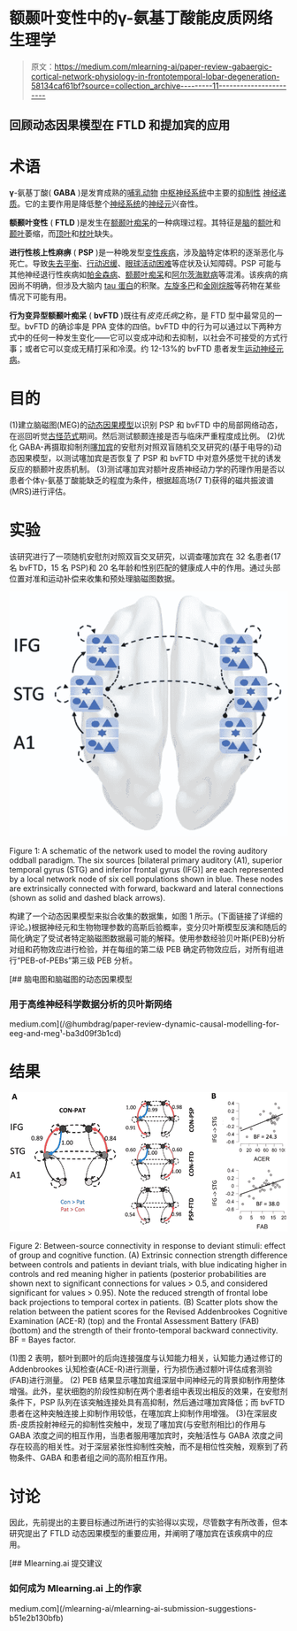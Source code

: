 # 额颞叶变性中的γ-氨基丁酸能皮质网络生理学

> 原文：<https://medium.com/mlearning-ai/paper-review-gabaergic-cortical-network-physiology-in-frontotemporal-lobar-degeneration-58134caf61bf?source=collection_archive---------11----------------------->

## 回顾动态因果模型在 FTLD 和提加宾的应用

# 术语

**γ**-氨基丁酸( **GABA** )是发育成熟的[哺乳动物](https://en.wikipedia.org/wiki/Mammal) [中枢神经系统](https://en.wikipedia.org/wiki/Central_nervous_system)中主要的[抑制性](https://en.wikipedia.org/wiki/Inhibitory) [神经递质](https://en.wikipedia.org/wiki/Neurotransmitter)。它的主要作用是降低整个[神经系统](https://en.wikipedia.org/wiki/Nervous_system)的[神经元](https://en.wikipedia.org/wiki/Neuron)兴奋性。

**额颞叶变性** ( **FTLD** )是发生在[额颞叶痴呆](https://en.wikipedia.org/wiki/Frontotemporal_dementia)的一种病理过程。其特征是[脑](https://en.wikipedia.org/wiki/Brain)的[额叶](https://en.wikipedia.org/wiki/Frontal_lobe)和[颞叶](https://en.wikipedia.org/wiki/Temporal_lobe)萎缩，而[顶叶](https://en.wikipedia.org/wiki/Parietal_lobe)和[枕叶](https://en.wikipedia.org/wiki/Occipital_lobe)缺失。

**进行性核上性麻痹** ( **PSP** )是一种晚发型[变性疾病](https://en.wikipedia.org/wiki/Degenerative_disease)，涉及[脑](https://en.wikipedia.org/wiki/Brain)特定体积的逐渐恶化与死亡。导致[失去平衡](https://en.wikipedia.org/wiki/Balance_disorder)、[行动迟缓](https://en.wikipedia.org/wiki/Hypokinesia)、[眼球活动困难](https://en.wikipedia.org/wiki/Ophthalmoparesis)等症状及认知障碍。PSP 可能与其他神经退行性疾病如[帕金森病](https://en.wikipedia.org/wiki/Parkinson%27s)、[额颞叶痴呆](https://en.wikipedia.org/wiki/Frontotemporal_dementia)和[阿尔茨海默病](https://en.wikipedia.org/wiki/Alzheimer%27s)等混淆。该疾病的病因尚不明确，但涉及大脑内 [tau 蛋白](https://en.wikipedia.org/wiki/Tau_protein)的积聚。[左旋多巴](https://en.wikipedia.org/wiki/L-DOPA)和[金刚烷胺](https://en.wikipedia.org/wiki/Amantadine)等药物在某些情况下可能有用。

**行为变异型额颞叶痴呆** ( **bvFTD** )既往有*皮克氏病*之称，是 FTD 型中最常见的一型。bvFTD 的确诊率是 PPA 变体的四倍。bvFTD 中的行为可以通过以下两种方式中的任何一种发生变化——它可以变成冲动和去抑制，以社会不可接受的方式行事；或者它可以变成无精打采和冷漠。约 12-13%的 bvFTD 患者发生[运动神经元病](https://en.wikipedia.org/wiki/Motor_neuron_disease)。

# **目的**

(1)建立脑磁图(MEG)的[动态因果模型](https://en.wikipedia.org/wiki/Dynamic_causal_modeling)以识别 PSP 和 bvFTD 中的局部网络动态，在巡回听觉[古怪范式](https://en.wikipedia.org/wiki/Oddball_paradigm)期间。然后测试额颞连接是否与临床严重程度成比例。
(2)优化 GABA-再摄取抑制剂[噻加宾](https://en.wikipedia.org/wiki/Tiagabine)的安慰剂对照双盲随机交叉研究的(基于电导的)动态因果模型，以测试噻加宾是否恢复了 PSP 和 bvFTD 中对意外感觉干扰的诱发反应的额颞叶皮质机制。
(3)测试噻加宾对额叶皮质神经动力学的药理作用是否以患者个体γ-氨基丁酸能缺乏的程度为条件，根据超高场(7 T)获得的磁共振波谱(MRS)进行评估。

# 实验

该研究进行了一项随机安慰剂对照双盲交叉研究，以调查噻加宾在 32 名患者(17 名 bvFTD，15 名 PSP)和 20 名年龄和性别匹配的健康成人中的作用。通过头部位置对准和运动补偿来收集和预处理脑磁图数据。

![](img/7a46ff51b458bfe8aecca8aee3d24f34.png)

Figure 1: A schematic of the network used to model the roving auditory oddball paradigm. The six sources [bilateral primary auditory (A1), superior temporal gyrus (STG) and inferior frontal gyrus (IFG)] are each represented by a local network node of six cell populations shown in blue. These nodes are extrinsically connected with forward, backward and lateral connections (shown as solid and dashed black arrows).

构建了一个动态因果模型来拟合收集的数据集，如图 1 所示。(下面链接了详细的评论。)根据神经元和生物物理参数的高斯后验概率，变分贝叶斯模型反演和随后的简化确定了受试者特定脑磁图数据最可能的解释。使用参数经验贝叶斯(PEB)分析对组和药物效应进行检验，并在每组的第二级 PEB 确定药物效应后，对所有组进行“PEB-of-PEBs”第三级 PEB 分析。

[](/@humbdrag/paper-review-dynamic-causal-modelling-for-eeg-and-meg¹-ba3d09f3b1cd) [## 脑电图和脑磁图的动态因果模型

### 用于高维神经科学数据分析的贝叶斯网络

medium.com](/@humbdrag/paper-review-dynamic-causal-modelling-for-eeg-and-meg¹-ba3d09f3b1cd) 

# 结果

![](img/98a386be277bd65426017223e0176f6f.png)

Figure 2: Between-source connectivity in response to deviant stimuli: effect of group and cognitive function. (A) Extrinsic connection strength difference between controls and patients in deviant trials, with blue indicating higher in controls and red meaning higher in patients (posterior probabilities are shown next to significant connections for values > 0.5, and considered significant for values > 0.95). Note the reduced strength of frontal lobe back projections to temporal cortex in patients. (B) Scatter plots show the relation between the patient scores for the Revised Addenbrookes Cognitive Examination (ACE-R) (top) and the Frontal Assessment Battery (FAB) (bottom) and the strength of their fronto-temporal backward connectivity. BF = Bayes factor.

(1)图 2 表明，额叶到颞叶的后向连接强度与认知能力相关，认知能力通过修订的 Addenbrookes 认知检查(ACE-R)进行测量，行为损伤通过额叶评估成套测验(FAB)进行测量。
(2) PEB 结果显示噻加宾组深层中间神经元的背景抑制作用整体增强。此外，星状细胞的阶段性抑制在两个患者组中表现出相反的效果，在安慰剂条件下，PSP 队列在该突触连接处具有高抑制，然后通过噻加宾降低；而 bvFTD 患者在这种突触连接上抑制作用较低，在噻加宾上抑制作用增强。
(3)在深层皮质-皮质投射神经元的抑制性突触中，发现了噻加宾(与安慰剂相比)的作用与 GABA 浓度之间的相互作用，当患者服用噻加宾时，突触活性与 GABA 浓度之间存在较高的相关性。对于深层紧张性抑制性突触，而不是相位性突触，观察到了药物条件、GABA 和患者组之间的高阶相互作用。

# 讨论

因此，先前提出的主要目标通过所进行的实验得以实现，尽管数字有所改善，但本研究提出了 FTLD 动态因果模型的重要应用，并阐明了噻加宾在该疾病中的应用。

[](/mlearning-ai/mlearning-ai-submission-suggestions-b51e2b130bfb) [## Mlearning.ai 提交建议

### 如何成为 Mlearning.ai 上的作家

medium.com](/mlearning-ai/mlearning-ai-submission-suggestions-b51e2b130bfb)